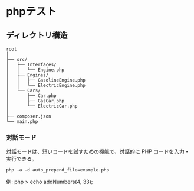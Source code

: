 # phpテスト

## ディレクトリ構造
```
root
│
├── src/
│   ├── Interfaces/
│   │   └── Engine.php
│   ├── Engines/
│   │   ├── GasolineEngine.php
│   │   └── ElectricEngine.php
│   └── Cars/
│       ├── Car.php
│       ├── GasCar.php
│       └── ElectricCar.php
│
├── composer.json
└── main.php
```


### 対話モード
対話モードは、短いコードを試すための機能で、対話的に PHP コードを入力・実行できる。
```
php -a -d auto_prepend_file=example.php
```
例:
php > echo addNumbers(4, 33);

